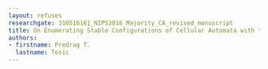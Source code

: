 ```yaml
---
layout: refuses
researchgate: 310516161_NIPS2016_Majority_CA_revised_manuscript
title: On Enumerating Stable Configurations of Cellular Automata with the MAJORITY update rule
authors:
- firstname: Predrag T.
  lastname: Tosic
---
```

